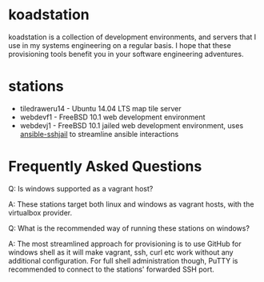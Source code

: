 # koadstation

koadstation is a collection of development environments, and servers that I use in my systems engineering on a regular basis. I hope that these provisioning tools benefit you in your software engineering adventures.

# stations

- tiledraweru14 - Ubuntu 14.04 LTS map tile server
- webdevf1 - FreeBSD 10.1 web development environment
- webdevj1 - FreeBSD 10.1 jailed web development environment, uses [ansible-sshjail](https://github.com/austinhyde/ansible-sshjail) to streamline ansible interactions


# Frequently Asked Questions

Q: Is windows supported as a vagrant host?

A: These stations target both linux and windows as vagrant hosts, with the virtualbox provider.


Q: What is the recommended way of running these stations on windows?

A: The most streamlined approach for provisioning is to use GitHub for windows shell as it will make vagrant, ssh, curl etc work without any additional configuration. For full shell administration though, PuTTY is recommended to connect to the stations' forwarded SSH port.
